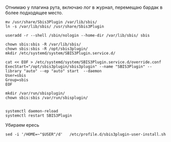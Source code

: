 Отнимаю у плагина рута, включаю лог в журнал, перемещаю бардак в более подходящее место.

```
mv /usr/share/Sbis3Plugin /var/lib/sbis/
ln -s /var/lib/sbis/ /usr/share/Sbis3Plugin

useradd -r --shell /sbin/nologin --home-dir /var/lib/sbis/ sbis

chown sbis:sbis -R /var/lib/sbis/
chown sbis:sbis -R /opt/sbis3plugin/
mkdir /etc/systemd/system/SBIS3Plugin.service.d/

cat << EOF > /etc/systemd/system/SBIS3Plugin.service.d/override.conf
ExecStart="/opt/sbis3plugin/sbis3plugin" --name "SBIS3Plugin" --library "auto" --ep "auto" start  --daemon
User=sbis
Group=sbis
EOF

mkdir /var/run/sbisplugin/
chown sbis:sbis /var/run/sbisplugin/


systemctl daemon-reload
systemctl restart SBIS3Plugin
```

Убираем ересь

```
sed -i '/HOME=~"$USER"/d'   /etc/profile.d/sbis3plugin-user-install.sh
```

